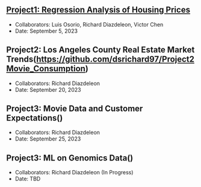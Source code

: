 ## [Project1: Regression Analysis of Housing Prices](https://github.com/dsrichard97/Project1_RegressionSTAT510)
* Collaborators: Luis Osorio, Richard Diazdeleon, Victor Chen
* Date: September 5, 2023
	

## Project2: Los Angeles County Real Estate Market Trends(https://github.com/dsrichard97/Project2Movie_Consumption)
* Collaborators: Richard Diazdeleon
* Date: September 20, 2023


## Project3: Movie Data and Customer Expectations()
* Collaborators: Richard Diazdeleon
* Date: September 25, 2023


## Project3: ML on Genomics Data()
* Collaborators: Richard Diazdeleon (In Progress)
* Date: TBD 














